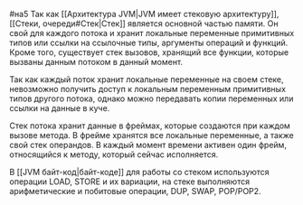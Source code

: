 #на5
Так как [[Архитектура JVM|JVM имеет стековую архитектуру]], [[Стеки, очереди#Стек|Стек]] является основной частью памяти. Он свой для каждого потока и хранит локальные переменные примитивных типов или ссылки на ссылочные типы, аргументы операций и функций. Кроме того, существует стек вызовов, хранящий все функции, которые вызваны данным потоком в данный момент.

Так как каждый поток хранит локальные переменные на своем стеке, невозможно получить доступ к локальным переменным примитивных типов другого потока, однако можно передавать копии переменных или ссылки на данные в куче.

Стек потока хранит данные в фреймах, которые создаются при каждом вызове метода. В фрейме хранятся все локальные переменные, а также свой стек операндов. В каждый момент времени активен один фрейм, относящийся к методу, который сейчас исполняется.

В [[JVM байт-код|байт-коде]] для работы со стеком используются операции LOAD, STORE и их вариации, на стеке выполняются арифметические и побитовые операции, DUP, SWAP, POP/POP2.